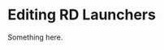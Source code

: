 [title]: # (Editing RD Launchers)
[tags]: # (XXX)
[priority]: # (4584)
# Editing RD Launchers
Something here.
